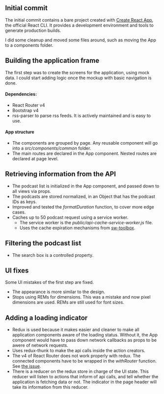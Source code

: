 ## Initial commit

The initial commit contains a bare project created with [Create React App](https://github.com/facebookincubator/create-react-appr), the official React CLI. It provides a development environment and tools to generate production builds. 

I did some cleanup and moved some files around, such as moving the App to a components folder.

## Building the application frame

The first step was to create the screens for the application, using mock data. I could start adding logic once the mockup with basic navigation is done.

#### Dependencies:

- React Router v4
- Bootstrap v4
- rss-parser to parse rss feeds. It is actively maintained and is easy to use.

#### App structure

- The components are grouped by page. Any reusable component will go into a *src/components/common* folder.
- The main routes are declared in the App component. Nested routes are declared at page level.

## Retrieving information from the API

- The podcast list is initialized in the App component, and passed down to all views via props.
- The podcasts are stored normalized, in an Object that has the podcast IDs as keys.
- Improved and tested the *formatDuration* function, to cover more edge cases.
- Caches up to 50 podcast request using a service worker.
  - The service worker is the *public/api-cache-service-worker.js* file.
  - Uses the cache expiration mechanisms from [sw-toolbox](https://github.com/GoogleChrome/sw-toolbox).

## Filtering the podcast list

- The search box is a controlled property.

## UI fixes

Some UI mistakes of the first step are fixed. 
  - The appearance is more similar to the design.
  - Stops using REMs for dimensions. This was a mistake and now pixel dimensions are used. REMs are still used for font sizes.
## Adding a loading indicator

- Redux is used because it makes easier and cleaner to make all application components aware of the loading status. Without it, the App component would have to pass down network callbacks as props to be awere of network requests.
- Uses redux-thunk to make the api calls inside the action creators.
- The v4 of React Router does not work properly with redux. The connected components have to be wrapped in the *withRouter* function. See [the issue](https://github.com/ReactTraining/react-router/issues/4671).
- There is a reducer on the redux store in charge of the UI state. This reducer will listen to actions that inform of api calls, and tell whether the application is fetching data or not. The indicator in the page header will take its information from this reducer.
